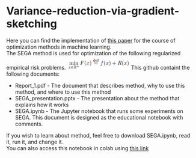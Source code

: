 # Variance-reduction-via-gradient-sketching
Here you can find the implementation of [this paper](https://arxiv.org/pdf/1809.03054.pdf) for the course of optimization methods in machine learning.\
The SEGA method is used for optimization of the following regularized empirical risk problems.
![](.\images\emp_risk.png)
This github containt the following documents:
- Report_1.pdf - The document that describes method, why to use this method, and where to use this method
- SEGA_presentation.pptx - The presentation about the method that explains how it works
- SEGA.ipynb - The Jupyter notebook that runs some experiments on SEGA. This document is designed as the educational notebook with comments.

If you wish to learn about method, feel free to download SEGA.ipynb, read it, run it, and change it.\
You can also access this notebook in colab using [this link](https://colab.research.google.com/drive/1TA99viKEpGh0p252v7RePmJ7_MxDoM16#scrollTo=wq-ASEPIU7XJ)
